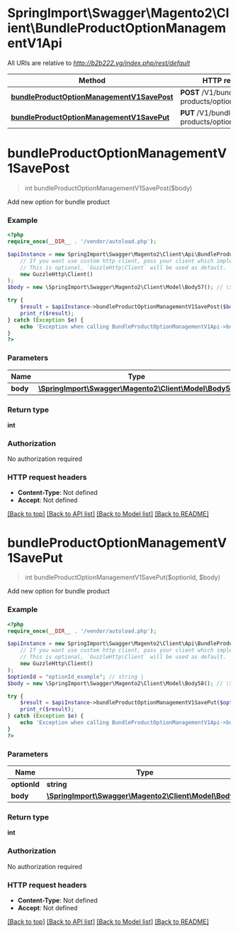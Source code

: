 # SpringImport\Swagger\Magento2\Client\BundleProductOptionManagementV1Api

All URIs are relative to *http://b2b222.vg/index.php/rest/default*

Method | HTTP request | Description
------------- | ------------- | -------------
[**bundleProductOptionManagementV1SavePost**](BundleProductOptionManagementV1Api.md#bundleProductOptionManagementV1SavePost) | **POST** /V1/bundle-products/options/add | 
[**bundleProductOptionManagementV1SavePut**](BundleProductOptionManagementV1Api.md#bundleProductOptionManagementV1SavePut) | **PUT** /V1/bundle-products/options/{optionId} | 


# **bundleProductOptionManagementV1SavePost**
> int bundleProductOptionManagementV1SavePost($body)



Add new option for bundle product

### Example
```php
<?php
require_once(__DIR__ . '/vendor/autoload.php');

$apiInstance = new SpringImport\Swagger\Magento2\Client\Api\BundleProductOptionManagementV1Api(
    // If you want use custom http client, pass your client which implements `GuzzleHttp\ClientInterface`.
    // This is optional, `GuzzleHttp\Client` will be used as default.
    new GuzzleHttp\Client()
);
$body = new \SpringImport\Swagger\Magento2\Client\Model\Body57(); // \SpringImport\Swagger\Magento2\Client\Model\Body57 | 

try {
    $result = $apiInstance->bundleProductOptionManagementV1SavePost($body);
    print_r($result);
} catch (Exception $e) {
    echo 'Exception when calling BundleProductOptionManagementV1Api->bundleProductOptionManagementV1SavePost: ', $e->getMessage(), PHP_EOL;
}
?>
```

### Parameters

Name | Type | Description  | Notes
------------- | ------------- | ------------- | -------------
 **body** | [**\SpringImport\Swagger\Magento2\Client\Model\Body57**](../Model/Body57.md)|  | [optional]

### Return type

**int**

### Authorization

No authorization required

### HTTP request headers

 - **Content-Type**: Not defined
 - **Accept**: Not defined

[[Back to top]](#) [[Back to API list]](../../README.md#documentation-for-api-endpoints) [[Back to Model list]](../../README.md#documentation-for-models) [[Back to README]](../../README.md)

# **bundleProductOptionManagementV1SavePut**
> int bundleProductOptionManagementV1SavePut($optionId, $body)



Add new option for bundle product

### Example
```php
<?php
require_once(__DIR__ . '/vendor/autoload.php');

$apiInstance = new SpringImport\Swagger\Magento2\Client\Api\BundleProductOptionManagementV1Api(
    // If you want use custom http client, pass your client which implements `GuzzleHttp\ClientInterface`.
    // This is optional, `GuzzleHttp\Client` will be used as default.
    new GuzzleHttp\Client()
);
$optionId = "optionId_example"; // string | 
$body = new \SpringImport\Swagger\Magento2\Client\Model\Body58(); // \SpringImport\Swagger\Magento2\Client\Model\Body58 | 

try {
    $result = $apiInstance->bundleProductOptionManagementV1SavePut($optionId, $body);
    print_r($result);
} catch (Exception $e) {
    echo 'Exception when calling BundleProductOptionManagementV1Api->bundleProductOptionManagementV1SavePut: ', $e->getMessage(), PHP_EOL;
}
?>
```

### Parameters

Name | Type | Description  | Notes
------------- | ------------- | ------------- | -------------
 **optionId** | **string**|  |
 **body** | [**\SpringImport\Swagger\Magento2\Client\Model\Body58**](../Model/Body58.md)|  | [optional]

### Return type

**int**

### Authorization

No authorization required

### HTTP request headers

 - **Content-Type**: Not defined
 - **Accept**: Not defined

[[Back to top]](#) [[Back to API list]](../../README.md#documentation-for-api-endpoints) [[Back to Model list]](../../README.md#documentation-for-models) [[Back to README]](../../README.md)


